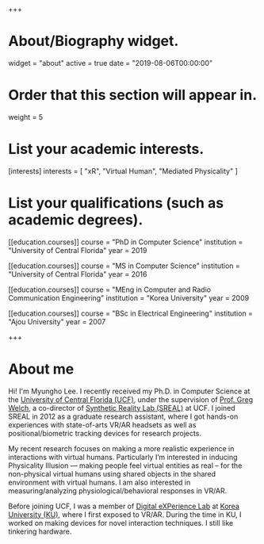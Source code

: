 +++
# About/Biography widget.
widget = "about"
active = true
date = "2019-08-06T00:00:00"

# Order that this section will appear in.
weight = 5

# List your academic interests.
[interests]
  interests = [
    "xR",
    "Virtual Human",
    "Mediated Physicality"
  ]

# List your qualifications (such as academic degrees).
[[education.courses]]
  course = "PhD in Computer Science"
  institution = "University of Central Florida"
  year = 2019

[[education.courses]]
  course = "MS in Computer Science"
  institution = "University of Central Florida"
  year = 2016

[[education.courses]]
  course = "MEng in Computer and Radio Communication Engineering"
  institution = "Korea University"
  year = 2009

[[education.courses]]
  course = "BSc in Electrical Engineering"
  institution = "Ajou University"
  year = 2007

+++

# About me

Hi! I'm Myungho Lee.
I recently received my Ph.D. in Computer Science at the [University of Central Florida (UCF)](https://www.ucf.edu), under the supervision of [Prof. Greg Welch](https://sreal.ucf.edu/people/welch/), a co-director of [Synthetic Reality Lab (SREAL)](https://sreal.ucf.edu) at UCF.
I joined SREAL in 2012 as a graduate research assistant, where I got hands-on experiences with state-of-arts VR/AR headsets as well as positional/biometric tracking devices for research projects.

My recent research focuses on making a more realistic experience in interactions with virtual humans. Particularly I’m interested in inducing Physicality Illusion — making people feel virtual entities as real – for the non-physical virtual humans using shared objects in the shared environment with virtual humans. I am also interested in measuring/analyzing physiological/behavioral responses in VR/AR.

Before joining UCF, I was a member of [Digital eXPerience Lab](https://dxp.korea.ac.kr) at [Korea University (KU)](https://www.korea.edu/), where I first exposed to VR/AR. During the time in KU, I worked on making devices for novel interaction techniques. I still like tinkering hardware.
